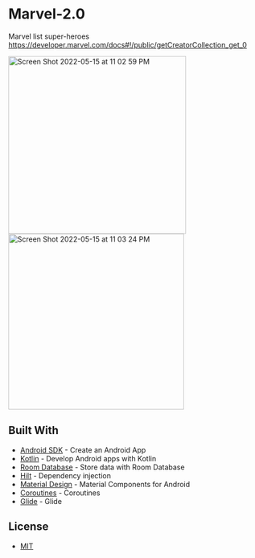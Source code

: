 # Marvel-2.0 
Marvel list super-heroes         https://developer.marvel.com/docs#!/public/getCreatorCollection_get_0

<p> 
<img width="353" alt="Screen Shot 2022-05-15 at 11 02 59 PM" src="https://user-images.githubusercontent.com/38699529/168507724-d99e6b00-5276-4050-9b14-edc7fccb12cd.png">

<img width="349" alt="Screen Shot 2022-05-15 at 11 03 24 PM" src="https://user-images.githubusercontent.com/38699529/168507747-5e74308f-3458-4220-8a92-10d589bc6f64.png">
</p>

## Built With
- [Android SDK](https://developer.android.com/) - Create an Android App
- [Kotlin](https://developer.android.com/kotlin) - Develop Android apps with Kotlin
- [Room Database](https://developer.android.com/training/data-storage/room) - Store data with Room Database
- [Hilt](https://dagger.dev/hilt) - Dependency injection
- [Material Design](https://material.io/develop/android/) - Material Components for Android
- [Coroutines](https://kotlinlang.org/docs/coroutines-overview.html) - Coroutines
- [Glide](https://github.com/bumptech/glide) - Glide

## License 
- [MIT](https://github.com/andreicampigotto/Marvel-2.0/blob/master/License)


